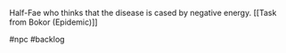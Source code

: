 Half-Fae who thinks that the disease is cased by negative energy. 
[[Task from Bokor (Epidemic)]]

#npc #backlog 